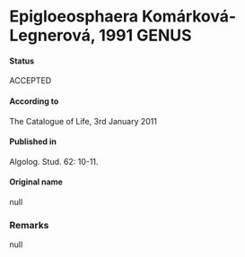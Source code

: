# Epigloeosphaera Komárková-Legnerová, 1991 GENUS

#### Status
ACCEPTED

#### According to
The Catalogue of Life, 3rd January 2011

#### Published in
Algolog. Stud. 62: 10-11.

#### Original name
null

### Remarks
null